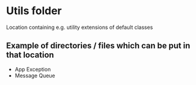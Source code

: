# Utils folder

Location containing e.g. utility extensions of default classes
## Example of directories / files which can be put in that location

* App Exception
* Message Queue

